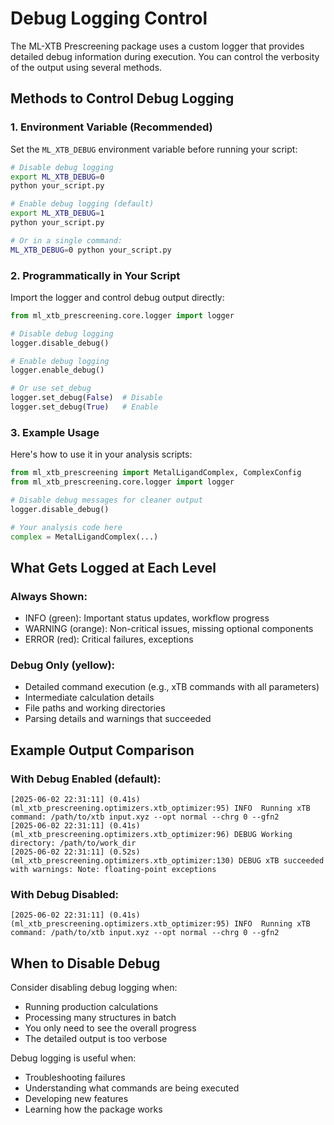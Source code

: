 # Debug Logging Control

The ML-XTB Prescreening package uses a custom logger that provides detailed debug information during execution. You can control the verbosity of the output using several methods.

## Methods to Control Debug Logging

### 1. Environment Variable (Recommended)

Set the `ML_XTB_DEBUG` environment variable before running your script:

```bash
# Disable debug logging
export ML_XTB_DEBUG=0
python your_script.py

# Enable debug logging (default)
export ML_XTB_DEBUG=1
python your_script.py

# Or in a single command:
ML_XTB_DEBUG=0 python your_script.py
```

### 2. Programmatically in Your Script

Import the logger and control debug output directly:

```python
from ml_xtb_prescreening.core.logger import logger

# Disable debug logging
logger.disable_debug()

# Enable debug logging
logger.enable_debug()

# Or use set_debug
logger.set_debug(False)  # Disable
logger.set_debug(True)   # Enable
```

### 3. Example Usage

Here's how to use it in your analysis scripts:

```python
from ml_xtb_prescreening import MetalLigandComplex, ComplexConfig
from ml_xtb_prescreening.core.logger import logger

# Disable debug messages for cleaner output
logger.disable_debug()

# Your analysis code here
complex = MetalLigandComplex(...)
```

## What Gets Logged at Each Level

### Always Shown:
- INFO (green): Important status updates, workflow progress
- WARNING (orange): Non-critical issues, missing optional components
- ERROR (red): Critical failures, exceptions

### Debug Only (yellow):
- Detailed command execution (e.g., xTB commands with all parameters)
- Intermediate calculation details
- File paths and working directories
- Parsing details and warnings that succeeded

## Example Output Comparison

### With Debug Enabled (default):
```
[2025-06-02 22:31:11] (0.41s) (ml_xtb_prescreening.optimizers.xtb_optimizer:95) INFO  Running xTB command: /path/to/xtb input.xyz --opt normal --chrg 0 --gfn2
[2025-06-02 22:31:11] (0.41s) (ml_xtb_prescreening.optimizers.xtb_optimizer:96) DEBUG Working directory: /path/to/work_dir
[2025-06-02 22:31:11] (0.52s) (ml_xtb_prescreening.optimizers.xtb_optimizer:130) DEBUG xTB succeeded with warnings: Note: floating-point exceptions
```

### With Debug Disabled:
```
[2025-06-02 22:31:11] (0.41s) (ml_xtb_prescreening.optimizers.xtb_optimizer:95) INFO  Running xTB command: /path/to/xtb input.xyz --opt normal --chrg 0 --gfn2
```

## When to Disable Debug

Consider disabling debug logging when:
- Running production calculations
- Processing many structures in batch
- You only need to see the overall progress
- The detailed output is too verbose

Debug logging is useful when:
- Troubleshooting failures
- Understanding what commands are being executed
- Developing new features
- Learning how the package works